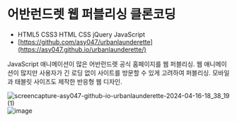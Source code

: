 # 어반런드렛 웹 퍼블리싱 클론코딩
- HTML5 CSS3 HTML CSS jQuery JavaScript
- [https://github.com/asy047/urbanlaunderette](https://asy047.github.io/urbanlaunderette/)


JavaScript 애니메이션이 많은 어반런드렛 공식 홈페이지를 웹 퍼블리싱.
웹 애니메이션이 많지만 사용자가 긴 로딩 없이 사이트를 방문할 수 있게 고려하여 퍼블리싱.
모바일과 태블릿 사이즈도 제작한 반응형 웹 디자인.

![screencapture-asy047-github-io-urbanlaunderette-2024-04-16-18_38_19 (1)](https://github.com/asy047/urbanlaunderette/assets/67266378/2908d960-abc0-43b5-b8d9-708b34508f19)
![image](https://github.com/asy047/urbanlaunderette/assets/67266378/466b0f27-f185-4a6a-a6fd-82186411208c)
